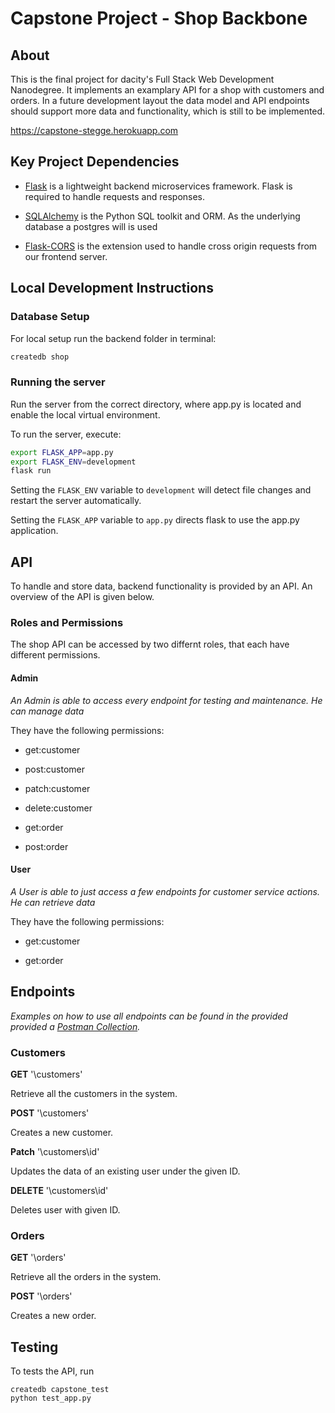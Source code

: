 # Capstone Project - Shop Backbone 

## About

This is the final project for dacity's Full Stack Web Development Nanodegree. It implements an examplary API for a shop with customers and orders. In a future development layout the data model and API endpoints should support more data and functionality, which is still to be implemented.

https://capstone-stegge.herokuapp.com

## Key Project Dependencies

- [Flask](http://flask.pocoo.org/)  is a lightweight backend microservices framework. Flask is required to handle requests and responses.

- [SQLAlchemy](https://www.sqlalchemy.org/) is the Python SQL toolkit and ORM. As the underlying database a postgres will is used

- [Flask-CORS](https://flask-cors.readthedocs.io/en/latest/#) is the extension used to handle cross origin requests from our frontend server. 

## Local Development Instructions

### Database Setup
For local setup run the backend folder in terminal:
```bash
createdb shop
```

### Running the server

Run the server from the correct directory, where app.py is located and enable the local virtual environment.

To run the server, execute:

```bash
export FLASK_APP=app.py
export FLASK_ENV=development
flask run
```

Setting the `FLASK_ENV` variable to `development` will detect file changes and restart the server automatically.

Setting the `FLASK_APP` variable to `app.py` directs flask to use the app.py application.


## API

To handle and store data, backend functionality is provided by an API. An overview of the API is given below. 

### Roles and Permissions

The shop API can be accessed by two differnt roles, that each have different permissions.

#### Admin
_An Admin is able to access every endpoint for testing and maintenance. He can manage data_

They have the following permissions:
* get:customer
* post:customer
* patch:customer
* delete:customer

* get:order
* post:order

#### User
_A User is able to just access a few endpoints for customer service actions. He can retrieve data_

They have the following permissions:
* get:customer

* get:order

## Endpoints

_Examples on how to use all endpoints can be found in the provided provided a [Postman Collection]()._

### Customers

**GET** '\customers'

Retrieve all the customers in the system.

**POST** '\customers'

Creates a new customer.

**Patch** '\customers\id'

Updates the data of an existing user under the given ID.

**DELETE** '\customers\id'

Deletes user with given ID.


### Orders

**GET** '\orders'

Retrieve all the orders in the system.

**POST** '\orders'

Creates a new order.

## Testing
To tests the API, run
```
createdb capstone_test
python test_app.py
```